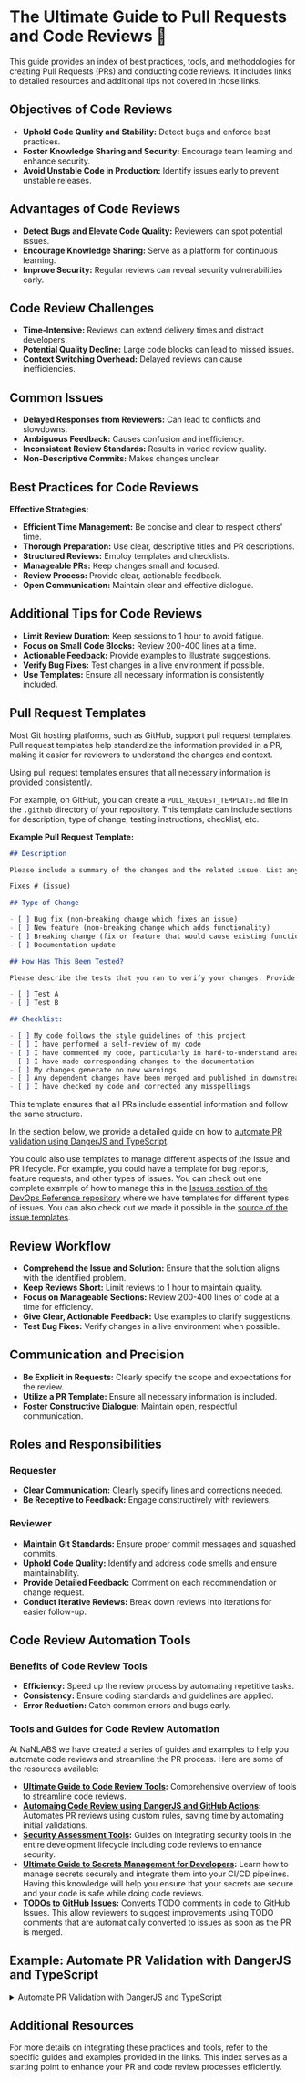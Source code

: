 # The Ultimate Guide to Pull Requests and Code Reviews 🚀

This guide provides an index of best practices, tools, and methodologies for creating Pull Requests (PRs) and conducting code reviews. It includes links to detailed resources and additional tips not covered in those links.

## Objectives of Code Reviews

- **Uphold Code Quality and Stability:** Detect bugs and enforce best practices.
- **Foster Knowledge Sharing and Security:** Encourage team learning and enhance security.
- **Avoid Unstable Code in Production:** Identify issues early to prevent unstable releases.

## Advantages of Code Reviews

- **Detect Bugs and Elevate Code Quality:** Reviewers can spot potential issues.
- **Encourage Knowledge Sharing:** Serve as a platform for continuous learning.
- **Improve Security:** Regular reviews can reveal security vulnerabilities early.

## Code Review Challenges

- **Time-Intensive:** Reviews can extend delivery times and distract developers.
- **Potential Quality Decline:** Large code blocks can lead to missed issues.
- **Context Switching Overhead:** Delayed reviews can cause inefficiencies.

## Common Issues

- **Delayed Responses from Reviewers:** Can lead to conflicts and slowdowns.
- **Ambiguous Feedback:** Causes confusion and inefficiency.
- **Inconsistent Review Standards:** Results in varied review quality.
- **Non-Descriptive Commits:** Makes changes unclear.

## Best Practices for Code Reviews

**Effective Strategies:**

- **Efficient Time Management:** Be concise and clear to respect others' time.
- **Thorough Preparation:** Use clear, descriptive titles and PR descriptions.
- **Structured Reviews:** Employ templates and checklists.
- **Manageable PRs:** Keep changes small and focused.
- **Review Process:** Provide clear, actionable feedback.
- **Open Communication:** Maintain clear and effective dialogue.

## Additional Tips for Code Reviews

- **Limit Review Duration:** Keep sessions to 1 hour to avoid fatigue.
- **Focus on Small Code Blocks:** Review 200-400 lines at a time.
- **Actionable Feedback:** Provide examples to illustrate suggestions.
- **Verify Bug Fixes:** Test changes in a live environment if possible.
- **Use Templates:** Ensure all necessary information is consistently included.

## Pull Request Templates

Most Git hosting platforms, such as GitHub, support pull request templates. Pull request templates help standardize the information provided in a PR, making it easier for reviewers to understand the changes and context.

Using pull request templates ensures that all necessary information is provided consistently.

For example, on GitHub, you can create a `PULL_REQUEST_TEMPLATE.md` file in the `.github` directory of your repository. This template can include sections for description, type of change, testing instructions, checklist, etc.

**Example Pull Request Template:**

```markdown
## Description

Please include a summary of the changes and the related issue. List any dependencies that are required for this change.

Fixes # (issue)

## Type of Change

- [ ] Bug fix (non-breaking change which fixes an issue)
- [ ] New feature (non-breaking change which adds functionality)
- [ ] Breaking change (fix or feature that would cause existing functionality to not work as expected)
- [ ] Documentation update

## How Has This Been Tested?

Please describe the tests that you ran to verify your changes. Provide instructions so we can reproduce.

- [ ] Test A
- [ ] Test B

## Checklist:

- [ ] My code follows the style guidelines of this project
- [ ] I have performed a self-review of my code
- [ ] I have commented my code, particularly in hard-to-understand areas
- [ ] I have made corresponding changes to the documentation
- [ ] My changes generate no new warnings
- [ ] Any dependent changes have been merged and published in downstream modules
- [ ] I have checked my code and corrected any misspellings
```

This template ensures that all PRs include essential information and follow the same structure.

In the section below, we provide a detailed guide on how to [automate PR validation using DangerJS and TypeScript](#example-automate-pr-validation-with-dangerjs-and-typescript).

You could also use templates to manage different aspects of the Issue and PR lifecycle. For example, you could have a template for bug reports, feature requests, and other types of issues. You can check out one complete example of how to manage this in the [Issues section of the DevOps Reference repository](https://github.com/nanlabs/devops-reference/issues/new/choose) where we have templates for different types of issues. You can also check out we made it possible in the [source of the issue templates](https://github.com/nanlabs/devops-reference/tree/main/.github/ISSUE_TEMPLATE).

## Review Workflow

- **Comprehend the Issue and Solution:** Ensure that the solution aligns with the identified problem.
- **Keep Reviews Short:** Limit reviews to 1 hour to maintain quality.
- **Focus on Manageable Sections:** Review 200-400 lines of code at a time for efficiency.
- **Give Clear, Actionable Feedback:** Use examples to clarify suggestions.
- **Test Bug Fixes:** Verify changes in a live environment when possible.

## Communication and Precision

- **Be Explicit in Requests:** Clearly specify the scope and expectations for the review.
- **Utilize a PR Template:** Ensure all necessary information is included.
- **Foster Constructive Dialogue:** Maintain open, respectful communication.

## Roles and Responsibilities

### Requester

- **Clear Communication:** Clearly specify lines and corrections needed.
- **Be Receptive to Feedback:** Engage constructively with reviewers.

### Reviewer

- **Maintain Git Standards:** Ensure proper commit messages and squashed commits.
- **Uphold Code Quality:** Identify and address code smells and ensure maintainability.
- **Provide Detailed Feedback:** Comment on each recommendation or change request.
- **Conduct Iterative Reviews:** Break down reviews into iterations for easier follow-up.

## Code Review Automation Tools

### Benefits of Code Review Tools

- **Efficiency:** Speed up the review process by automating repetitive tasks.
- **Consistency:** Ensure coding standards and guidelines are applied.
- **Error Reduction:** Catch common errors and bugs early.

### Tools and Guides for Code Review Automation

At NaNLABS we have created a series of guides and examples to help you automate code reviews and streamline the PR process. Here are some of the resources available:

- **[Ultimate Guide to Code Review Tools](https://github.com/nanlabs/devops-reference/tree/main/examples/the-ultimate-guide-to-code-review-tools):** Comprehensive overview of tools to streamline code reviews.
- **[Automaing Code Review using DangerJS and GitHub Actions](https://github.com/nanlabs/devops-reference/tree/main/examples/github-actions-with-dangerjs):** Automates PR reviews using custom rules, saving time by automating initial validations.
- **[Security Assessment Tools](https://github.com/nanlabs/devops-reference/tree/main/examples/the-ultimate-guide-to-security-assessment-tools):** Guides on integrating security tools in the entire development lifecycle including code reviews to enhance security.
- **[Ultimate Guide to Secrets Management for Developers](https://github.com/nanlabs/devops-reference/tree/main/examples/the-ultimate-guide-to-secrets-management-for-developers):** Learn how to manage secrets securely and integrate them into your CI/CD pipelines. Having this knowledge will help you ensure that your secrets are secure and your code is safe while doing code reviews.
- **[TODOs to GitHub Issues](https://github.com/nanlabs/devops-reference/tree/main/examples/github-actions-todo-to-issue/):** Converts TODO comments in code to GitHub Issues. This allow reviewers to suggest improvements using TODO comments that are automatically converted to issues as soon as the PR is merged.

## Example: Automate PR Validation with DangerJS and TypeScript

<details>
  <summary>Automate PR Validation with DangerJS and TypeScript</summary>

To streamline the initial validation of Pull Requests and save valuable time, you can use DangerJS with TypeScript. This setup helps automate checks, enforce coding standards, and ensure that all required information is included in the PR description.

### Step-by-Step Guide

1. **Install DangerJS and TypeScript:**

   ```sh
   npm install --save-dev danger typescript
   ```

2. **Initialize a TypeScript configuration:**

   ```sh
   npx tsc --init
   ```

3. **Create a Dangerfile:**
   Create a `dangerfile.ts` in the root of your project with the following content:

   ```typescript
   import { danger, warn, fail, message } from "danger";

   // Check for a summary in the description
   if (danger.github.pr.body.length === 0) {
     fail("Please provide a description for your PR.");
   }

   // Check for linked issues
   const issueRegex = /#[0-9]+/;
   if (!issueRegex.test(danger.github.pr.body)) {
     warn("Please link an issue in the description.");
   }

   // Check for a checklist
   const checklistRegex = /## Checklist:/;
   if (!checklistRegex.test(danger.github.pr.body)) {
     warn("Please include a checklist in the PR description.");
   }

   // Example of a custom rule
   if (danger.github.pr.additions + danger.github.pr.deletions > 500) {
     warn("This PR is quite large, consider splitting it into smaller PRs.");
   }
   ```

4. **Add Danger to your CI pipeline:**

   Update your CI configuration (e.g., GitHub Actions) to run Danger on each PR:

   ```yaml
   name: Pull Request Validation

    concurrency:
      group: pull_request_${{ github.event.number }}
      cancel-in-progress: true

    on:
      pull_request:
        branches:
          - main

    jobs:
      pr-review:
        name: Danger JS

        if: github.event_name == 'pull_request' && github.event.pull_request.draft == false

        runs-on: ubuntu-latest

        permissions:
          actions: write
          checks: write
          contents: write
          issues: write
          pull-requests: write
          statuses: write

        steps:
          - name: Begin CI...
            uses: actions/checkout@v4

          - uses: actions/setup-node@v4
            with:
              node-version: "v22"

          - name: Install dependencies
            run: npm install

          - name: Danger JS Action
            uses: danger/danger-js@9.1.8
            env:
              GITHUB_TOKEN: ${{ secrets.GITHUB_TOKEN }}
   ```

5. **Run Danger:**

   Ensure Danger runs on every PR to automate initial checks and validations.

This setup will help enforce standards and save time by automating the initial validation process for PRs.

</details>

## Additional Resources

For more details on integrating these practices and tools, refer to the specific guides and examples provided in the links. This index serves as a starting point to enhance your PR and code review processes efficiently.
